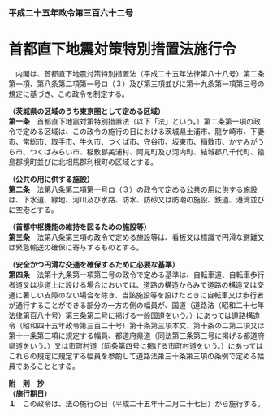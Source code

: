 ### 平成二十五年政令第三百六十二号  
# 首都直下地震対策特別措置法施行令  
　内閣は、首都直下地震対策特別措置法（平成二十五年法律第八十八号）第二条第一項、第八条第二項第一号ロ（３）及び第三項並びに第十九条第一項第三号の規定に基づき、この政令を制定する。  
  
**（茨城県の区域のうち東京圏として定める区域）**  
**第一条**　首都直下地震対策特別措置法（以下「法」という。）第二条第一項の政令で定める区域は、この政令の施行の日における茨城県土浦市、龍ケ崎市、下妻市、常総市、取手市、牛久市、つくば市、守谷市、坂東市、稲敷市、かすみがうら市、つくばみらい市、稲敷郡美浦村、阿見町及び河内町、結城郡八千代町、猿島郡境町並びに北相馬郡利根町の区域とする。  
  
**（公共の用に供する施設）**  
**第二条**　法第八条第二項第一号ロ（３）の政令で定める公共の用に供する施設は、下水道、緑地、河川及び水路、防水、防砂又は防潮の施設、鉄道、港湾並びに空港とする。  
  
**（首都中枢機能の維持を図るための施設等）**  
**第三条**　法第八条第三項の政令で定める施設等は、看板又は標識で円滑な避難又は緊急輸送の確保に寄与するものとする。  
  
**（安全かつ円滑な交通を確保するために必要な基準）**  
**第四条**　法第十九条第一項第三号の政令で定める基準は、自転車道、自転車歩行者道又は歩道上に設ける場合においては、道路の構造からみて道路の構造又は交通に著しい支障のない場合を除き、当該施設等を設けたときに自転車又は歩行者が通行することができる部分の一方の側の幅員が、国道（道路法（昭和二十七年法律第百八十号）第三条第二号に掲げる一般国道をいう。）にあっては道路構造令（昭和四十五年政令第三百二十号）第十条第三項本文、第十条の二第二項又は第十一条第三項に規定する幅員、都道府県道（同法第三条第三号に掲げる都道府県道をいう。）又は市町村道（同条第四号に掲げる市町村道をいう。）にあってはこれらの規定に規定する幅員を参酌して道路法第三十条第三項の条例で定める幅員であることとする。  
  
**附　則　抄**  
**（施行期日）**  
**１**　この政令は、法の施行の日（平成二十五年十二月二十七日）から施行する。  
  
